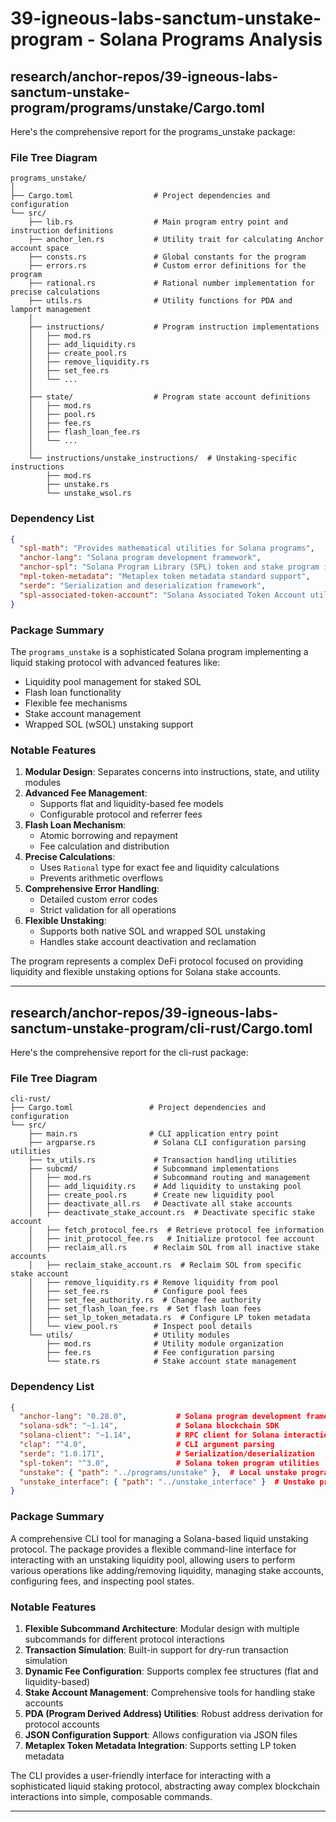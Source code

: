 # 39-igneous-labs-sanctum-unstake-program - Solana Programs Analysis

## research/anchor-repos/39-igneous-labs-sanctum-unstake-program/programs/unstake/Cargo.toml

Here's the comprehensive report for the programs_unstake package:

### File Tree Diagram
```
programs_unstake/
│
├── Cargo.toml                  # Project dependencies and configuration
└── src/
    ├── lib.rs                  # Main program entry point and instruction definitions
    ├── anchor_len.rs           # Utility trait for calculating Anchor account space
    ├── consts.rs               # Global constants for the program
    ├── errors.rs               # Custom error definitions for the program
    ├── rational.rs             # Rational number implementation for precise calculations
    ├── utils.rs                # Utility functions for PDA and lamport management
    │
    ├── instructions/           # Program instruction implementations
    │   ├── mod.rs
    │   ├── add_liquidity.rs
    │   ├── create_pool.rs
    │   ├── remove_liquidity.rs
    │   ├── set_fee.rs
    │   └── ...
    │
    ├── state/                  # Program state account definitions
    │   ├── mod.rs
    │   ├── pool.rs
    │   ├── fee.rs
    │   ├── flash_loan_fee.rs
    │   └── ...
    │
    └── instructions/unstake_instructions/  # Unstaking-specific instructions
        ├── mod.rs
        ├── unstake.rs
        └── unstake_wsol.rs
```

### Dependency List
```json
{
  "spl-math": "Provides mathematical utilities for Solana programs",
  "anchor-lang": "Solana program development framework",
  "anchor-spl": "Solana Program Library (SPL) token and stake program integrations",
  "mpl-token-metadata": "Metaplex token metadata standard support",
  "serde": "Serialization and deserialization framework",
  "spl-associated-token-account": "Solana Associated Token Account utilities"
}
```

### Package Summary
The `programs_unstake` is a sophisticated Solana program implementing a liquid staking protocol with advanced features like:
- Liquidity pool management for staked SOL
- Flash loan functionality
- Flexible fee mechanisms
- Stake account management
- Wrapped SOL (wSOL) unstaking support

### Notable Features
1. **Modular Design**: Separates concerns into instructions, state, and utility modules
2. **Advanced Fee Management**: 
   - Supports flat and liquidity-based fee models
   - Configurable protocol and referrer fees
3. **Flash Loan Mechanism**: 
   - Atomic borrowing and repayment
   - Fee calculation and distribution
4. **Precise Calculations**: 
   - Uses `Rational` type for exact fee and liquidity calculations
   - Prevents arithmetic overflows
5. **Comprehensive Error Handling**: 
   - Detailed custom error codes
   - Strict validation for all operations
6. **Flexible Unstaking**: 
   - Supports both native SOL and wrapped SOL unstaking
   - Handles stake account deactivation and reclamation

The program represents a complex DeFi protocol focused on providing liquidity and flexible unstaking options for Solana stake accounts.

---

## research/anchor-repos/39-igneous-labs-sanctum-unstake-program/cli-rust/Cargo.toml

Here's the comprehensive report for the cli-rust package:

### File Tree Diagram
```
cli-rust/
├── Cargo.toml                 # Project dependencies and configuration
└── src/
    ├── main.rs                # CLI application entry point
    ├── argparse.rs             # Solana CLI configuration parsing utilities
    ├── tx_utils.rs             # Transaction handling utilities
    ├── subcmd/                 # Subcommand implementations
    │   ├── mod.rs              # Subcommand routing and management
    │   ├── add_liquidity.rs    # Add liquidity to unstaking pool
    │   ├── create_pool.rs      # Create new liquidity pool
    │   ├── deactivate_all.rs   # Deactivate all stake accounts
    │   ├── deactivate_stake_account.rs  # Deactivate specific stake account
    │   ├── fetch_protocol_fee.rs  # Retrieve protocol fee information
    │   ├── init_protocol_fee.rs   # Initialize protocol fee account
    │   ├── reclaim_all.rs      # Reclaim SOL from all inactive stake accounts
    │   ├── reclaim_stake_account.rs  # Reclaim SOL from specific stake account
    │   ├── remove_liquidity.rs # Remove liquidity from pool
    │   ├── set_fee.rs          # Configure pool fees
    │   ├── set_fee_authority.rs  # Change fee authority
    │   ├── set_flash_loan_fee.rs  # Set flash loan fees
    │   ├── set_lp_token_metadata.rs  # Configure LP token metadata
    │   └── view_pool.rs        # Inspect pool details
    └── utils/                  # Utility modules
        ├── mod.rs              # Utility module organization
        ├── fee.rs              # Fee configuration parsing
        └── state.rs            # Stake account state management
```

### Dependency List
```json
{
  "anchor-lang": "0.28.0",           # Solana program development framework
  "solana-sdk": "~1.14",             # Solana blockchain SDK
  "solana-client": "~1.14",          # RPC client for Solana interactions
  "clap": "^4.0",                    # CLI argument parsing
  "serde": "1.0.171",                # Serialization/deserialization
  "spl-token": "^3.0",               # Solana token program utilities
  "unstake": { "path": "../programs/unstake" },  # Local unstake program
  "unstake_interface": { "path": "../unstake_interface" }  # Unstake program interface
}
```

### Package Summary
A comprehensive CLI tool for managing a Solana-based liquid unstaking protocol. The package provides a flexible command-line interface for interacting with an unstaking liquidity pool, allowing users to perform various operations like adding/removing liquidity, managing stake accounts, configuring fees, and inspecting pool states.

### Notable Features
1. **Flexible Subcommand Architecture**: Modular design with multiple subcommands for different protocol interactions
2. **Transaction Simulation**: Built-in support for dry-run transaction simulation
3. **Dynamic Fee Configuration**: Supports complex fee structures (flat and liquidity-based)
4. **Stake Account Management**: Comprehensive tools for handling stake accounts
5. **PDA (Program Derived Address) Utilities**: Robust address derivation for protocol accounts
6. **JSON Configuration Support**: Allows configuration via JSON files
7. **Metaplex Token Metadata Integration**: Supports setting LP token metadata

The CLI provides a user-friendly interface for interacting with a sophisticated liquid staking protocol, abstracting away complex blockchain interactions into simple, composable commands.

---

